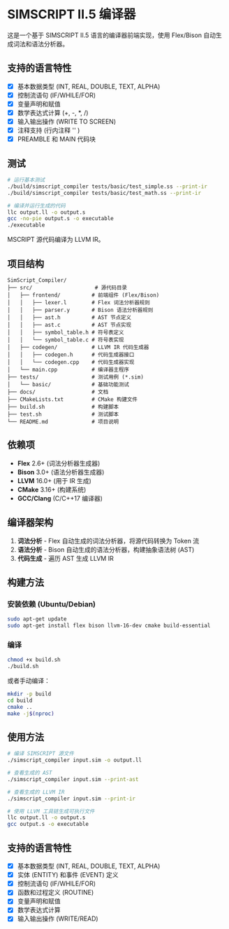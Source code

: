 # SIMSCRIPT II.5 编译器

这是一个基于 SIMSCRIPT II.5 语言的编译器前端实现，使用 Flex/Bison 自动生成词法和语法分析器。

## 支持的语言特性

- [x] 基本数据类型 (INT, REAL, DOUBLE, TEXT, ALPHA)
- [x] 控制流语句 (IF/WHILE/FOR)
- [x] 变量声明和赋值
- [x] 数学表达式计算 (+, -, *, /)
- [x] 输入输出操作 (WRITE TO SCREEN)
- [x] 注释支持 (行内注释 '' )
- [x] PREAMBLE 和 MAIN 代码块
## 测试

```bash
# 运行基本测试
./build/simscript_compiler tests/basic/test_simple.ss --print-ir
./build/simscript_compiler tests/basic/test_math.ss --print-ir

# 编译并运行生成的代码
llc output.ll -o output.s
gcc -no-pie output.s -o executable
./executable
```
MSCRIPT 源代码编译为 LLVM IR。

## 项目结构

```
SimScript_Compiler/
├── src/                    # 源代码目录
│   ├── frontend/          # 前端组件 (Flex/Bison)
│   │   ├── lexer.l        # Flex 词法分析器规则
│   │   ├── parser.y       # Bison 语法分析器规则
│   │   ├── ast.h          # AST 节点定义
│   │   ├── ast.c          # AST 节点实现
│   │   ├── symbol_table.h # 符号表定义
│   │   └── symbol_table.c # 符号表实现
│   ├── codegen/           # LLVM IR 代码生成器
│   │   ├── codegen.h      # 代码生成器接口
│   │   └── codegen.cpp    # 代码生成器实现
│   └── main.cpp           # 编译器主程序
├── tests/                 # 测试用例 (*.sim)
│   └── basic/             # 基础功能测试
├── docs/                  # 文档
├── CMakeLists.txt         # CMake 构建文件
├── build.sh               # 构建脚本
├── test.sh                # 测试脚本
└── README.md              # 项目说明
```

## 依赖项

- **Flex** 2.6+ (词法分析器生成器)
- **Bison** 3.0+ (语法分析器生成器)
- **LLVM** 16.0+ (用于 IR 生成)
- **CMake** 3.16+ (构建系统)
- **GCC/Clang** (C/C++17 编译器)

## 编译器架构

1. **词法分析** - Flex 自动生成的词法分析器，将源代码转换为 Token 流
2. **语法分析** - Bison 自动生成的语法分析器，构建抽象语法树 (AST)
3. **代码生成** - 遍历 AST 生成 LLVM IR

## 构建方法

### 安装依赖 (Ubuntu/Debian)
```bash
sudo apt-get update
sudo apt-get install flex bison llvm-16-dev cmake build-essential
```

### 编译
```bash
chmod +x build.sh
./build.sh
```

或者手动编译：
```bash
mkdir -p build
cd build
cmake ..
make -j$(nproc)
```

## 使用方法

```bash
# 编译 SIMSCRIPT 源文件
./simscript_compiler input.sim -o output.ll

# 查看生成的 AST
./simscript_compiler input.sim --print-ast

# 查看生成的 LLVM IR
./simscript_compiler input.sim --print-ir

# 使用 LLVM 工具链生成可执行文件
llc output.ll -o output.s
gcc output.s -o executable
```

## 支持的语言特性

- [x] 基本数据类型 (INT, REAL, DOUBLE, TEXT, ALPHA)
- [x] 实体 (ENTITY) 和事件 (EVENT) 定义
- [x] 控制流语句 (IF/WHILE/FOR)
- [x] 函数和过程定义 (ROUTINE)
- [x] 变量声明和赋值
- [x] 数学表达式计算
- [x] 输入输出操作 (WRITE/READ)